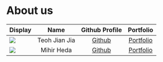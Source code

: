 # About us

Display |     Name      |            Github Profile             | Portfolio 
--------|:-------------:|:-------------------------------------:|:---------:
![](https://via.placeholder.com/100.png?text=Photo) | Teoh Jian Jia | [Github](https://github.com/JianJiaT) | [Portfolio](docs/team/johndoe.md)
![](https://via.placeholder.com/100.png?text=Photo) | Mihir Heda | [Github](https://github.com/mihirheda02) | [Portfolio](docs/team/mihirheda.md)